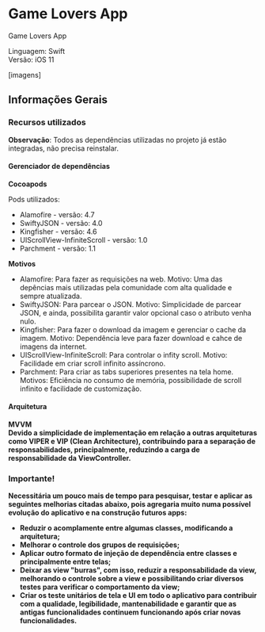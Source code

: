 # Game Lovers App
Game Lovers App

Linguagem: Swift</br>
Versão: iOS 11</br>

[imagens]

## Informações Gerais

### Recursos utilizados

<b>Observação</b>: Todos as dependências utilizadas no projeto já estão integradas, não precisa reinstalar.

#### Gerenciador de dependências
<b>Cocoapods</b>

Pods utilizados:
- Alamofire - versão: 4.7
- SwiftyJSON - versão: 4.0
- Kingfisher - versão: 4.6
- UIScrollView-InfiniteScroll - versão: 1.0
- Parchment - versão: 1.1

<b>Motivos</b>
- Alamofire: Para fazer as requisições na web. Motivo: Uma das depências mais utilizadas pela comunidade com alta qualidade e sempre atualizada.
- SwiftyJSON: Para parcear o JSON. Motivo: Simplicidade de parcear JSON, e ainda, possibilita garantir valor opcional caso o atributo venha nulo.
- Kingfisher: Para fazer o download da imagem e gerenciar o cache da imagem. Motivo: Dependência leve para fazer download e cahce de imagens da internet.
- UIScrollView-InfiniteScroll: Para controlar o infity scroll.
Motivo: Facilidade em criar scroll infinito assíncrono.
- Parchment: Para criar as tabs superiores presentes na tela home. Motivos: Eficiência no consumo de memória, possibilidade de scroll infinito e facilidade de customização.

#### Arquitetura
<b>MVVM<b></br>
Devido a simplicidade de implementação em relação a outras arquiteturas como VIPER e VIP (Clean Architecture), contribuindo para a separação de responsabilidades, principalmente, reduzindo a carga de responsabilidade da ViewController.

### Importante!
Necessitária um pouco mais de tempo para pesquisar, testar e aplicar as seguintes melhorias citadas abaixo, pois agregaria muito numa possível evolução do aplicativo e na construção futuros apps:
- Reduzir o acomplamente entre algumas classes, modificando a arquitetura;
- Melhorar o controle dos grupos de requisições;
- Aplicar outro formato de injeção de dependência entre classes e principalmente entre telas;
- Deixar as view "burras", com isso, reduzir a responsabilidade da view, melhorando o controle sobre a view e possibilitando criar diversos testes para verificar o comportamento da view;
- Criar os teste unitários de tela e UI em todo o aplicativo para contribuir com a qualidade, legibilidade, mantenabilidade e garantir que as antigas funcionalidades continuem funcionando após criar novas funcionalidades.
